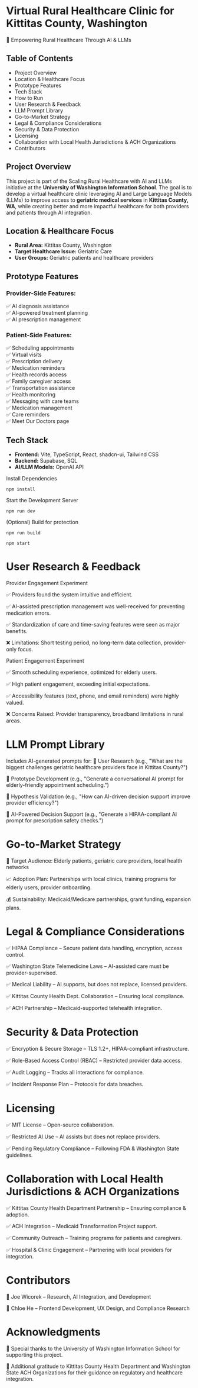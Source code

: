 # Virtual Rural Healthcare Clinic for Kittitas County, Washington

🚀 Empowering Rural Healthcare Through AI & LLMs

## Table of Contents
- Project Overview
- Location & Healthcare Focus
- Prototype Features
- Tech Stack
- How to Run
- User Research & Feedback
- LLM Prompt Library
- Go-to-Market Strategy
- Legal & Compliance Considerations
- Security & Data Protection
- Licensing
- Collaboration with Local Health Jurisdictions & ACH Organizations
- Contributors

## Project Overview
This project is part of the Scaling Rural Healthcare with AI and LLMs initiative at the **University of Washington Information School**. The goal is to develop a virtual healthcare clinic leveraging AI and Large Language Models (LLMs) to improve access to **geriatric medical services** in **Kittitas County, WA**, while creating better and more impactful healthcare for both providers and patients through AI integration.

## Location & Healthcare Focus
- **Rural Area:** Kittitas County, Washington
- **Target Healthcare Issue:** Geriatric Care
- **User Groups:** Geriatric patients and healthcare providers

## Prototype Features
### **Provider-Side Features:**
✅ AI diagnosis assistance  
✅ AI-powered treatment planning  
✅ AI prescription management  

### **Patient-Side Features:**
✅ Scheduling appointments  
✅ Virtual visits  
✅ Prescription delivery  
✅ Medication reminders  
✅ Health records access  
✅ Family caregiver access  
✅ Transportation assistance  
✅ Health monitoring  
✅ Messaging with care teams  
✅ Medication management  
✅ Care reminders  
✅ Meet Our Doctors page  

## Tech Stack
- **Frontend:** Vite, TypeScript, React, shadcn-ui, Tailwind CSS
- **Backend:** Supabase, SQL
- **AI/LLM Models:** OpenAI API

Install Dependencies

```npm install```

Start the Development Server 

```npm run dev```

(Optional) Build for protection 

```npm run build```

```npm start```

# User Research & Feedback
Provider Engagement Experiment

✅ Providers found the system intuitive and efficient.

✅ AI-assisted prescription management was well-received for preventing medication errors.

✅ Standardization of care and time-saving features were seen as major benefits.

❌ Limitations: Short testing period, no long-term data collection, provider-only focus.

Patient Engagement Experiment

✅ Smooth scheduling experience, optimized for elderly users.

✅ High patient engagement, exceeding initial expectations.

✅ Accessibility features (text, phone, and email reminders) were highly valued.

❌ Concerns Raised: Provider transparency, broadband limitations in rural areas.

# LLM Prompt Library
Includes AI-generated prompts for: 
📌 User Research (e.g., "What are the biggest challenges geriatric healthcare providers face in Kittitas County?")

📌 Prototype Development (e.g., "Generate a conversational AI prompt for elderly-friendly appointment scheduling.")

📌 Hypothesis Validation (e.g., "How can AI-driven decision support improve provider efficiency?")

📌 AI-Powered Decision Support (e.g., "Generate a HIPAA-compliant AI prompt for prescription safety checks.")

# Go-to-Market Strategy

🎯 Target Audience: Elderly patients, geriatric care providers, local health networks

📈 Adoption Plan: Partnerships with local clinics, training programs for elderly users, provider onboarding.

💰 Sustainability: Medicaid/Medicare partnerships, grant funding, expansion plans.

# Legal & Compliance Considerations

✅ HIPAA Compliance – Secure patient data handling, encryption, access control.

✅ Washington State Telemedicine Laws – AI-assisted care must be provider-supervised.

✅ Medical Liability – AI supports, but does not replace, licensed providers.

✅ Kittitas County Health Dept. Collaboration – Ensuring local compliance.

✅ ACH Partnership – Medicaid-supported telehealth integration.

# Security & Data Protection

✅ Encryption & Secure Storage – TLS 1.2+, HIPAA-compliant infrastructure.

✅ Role-Based Access Control (RBAC) – Restricted provider data access.

✅ Audit Logging – Tracks all interactions for compliance.

✅ Incident Response Plan – Protocols for data breaches.

# Licensing

✅ MIT License – Open-source collaboration.

✅ Restricted AI Use – AI assists but does not replace providers.

✅ Pending Regulatory Compliance – Following FDA & Washington State guidelines.

# Collaboration with Local Health Jurisdictions & ACH Organizations

✅ Kittitas County Health Department Partnership – Ensuring compliance & adoption.

✅ ACH Integration – Medicaid Transformation Project support.

✅ Community Outreach – Training programs for patients and caregivers.

✅ Hospital & Clinic Engagement – Partnering with local providers for integration.

# Contributors

👤 Joe Wicorek – Research, AI Integration, and Development

👤 Chloe He – Frontend Development, UX Design, and Compliance Research

# Acknowledgments

🙏 Special thanks to the University of Washington Information School for supporting this project.

🙏 Additional gratitude to Kittitas County Health Department and Washington State ACH Organizations for their guidance on regulatory and healthcare integration.
